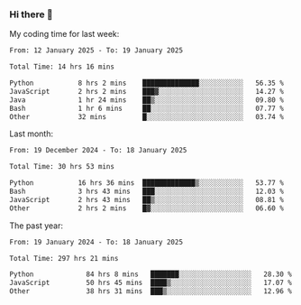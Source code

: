### Hi there 👋

My coding time for last week:

<!--START_SECTION:week-->

```txt
From: 12 January 2025 - To: 19 January 2025

Total Time: 14 hrs 16 mins

Python           8 hrs 2 mins    ██████████████░░░░░░░░░░░   56.35 %
JavaScript       2 hrs 2 mins    ███▓░░░░░░░░░░░░░░░░░░░░░   14.27 %
Java             1 hr 24 mins    ██▒░░░░░░░░░░░░░░░░░░░░░░   09.80 %
Bash             1 hr 6 mins     ██░░░░░░░░░░░░░░░░░░░░░░░   07.77 %
Other            32 mins         █░░░░░░░░░░░░░░░░░░░░░░░░   03.74 %
```

<!--END_SECTION:week-->

Last month:

<!--START_SECTION:month-->

```txt
From: 19 December 2024 - To: 18 January 2025

Total Time: 30 hrs 53 mins

Python           16 hrs 36 mins  █████████████▒░░░░░░░░░░░   53.77 %
Bash             3 hrs 43 mins   ███░░░░░░░░░░░░░░░░░░░░░░   12.03 %
JavaScript       2 hrs 43 mins   ██▒░░░░░░░░░░░░░░░░░░░░░░   08.81 %
Other            2 hrs 2 mins    █▓░░░░░░░░░░░░░░░░░░░░░░░   06.60 %
```

<!--END_SECTION:month-->

The past year:

<!--START_SECTION:year-->

```txt
From: 19 January 2024 - To: 18 January 2025

Total Time: 297 hrs 21 mins

Python             84 hrs 8 mins   ███████░░░░░░░░░░░░░░░░░░   28.30 %
JavaScript         50 hrs 45 mins  ████▒░░░░░░░░░░░░░░░░░░░░   17.07 %
Other              38 hrs 31 mins  ███▒░░░░░░░░░░░░░░░░░░░░░   12.96 %
```

<!--END_SECTION:year-->
